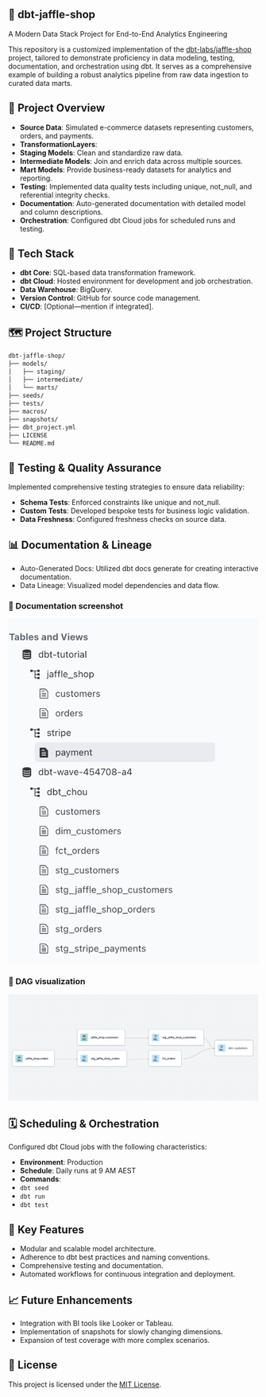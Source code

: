 ## 🥪 dbt-jaffle-shop

A Modern Data Stack Project for End-to-End Analytics Engineering

This repository is a customized implementation of the [dbt-labs/jaffle-shop](https://github.com/dbt-labs/jaffle-shop) project, tailored to demonstrate proficiency in data modeling, testing, documentation, and orchestration using dbt. It serves as a comprehensive example of building a robust analytics pipeline from raw data ingestion to curated data marts.

## 🚀 Project Overview
- **Source Data**: Simulated e-commerce datasets representing customers, orders, and payments.
- **TransformationLayers**:
- **Staging Models**: Clean and standardize raw data.
- **Intermediate Models**: Join and enrich data across multiple sources.
- **Mart Models**: Provide business-ready datasets for analytics and reporting.
- **Testing**: Implemented data quality tests including unique, not_null, and referential integrity checks.
- **Documentation**: Auto-generated documentation with detailed model and column descriptions.
- **Orchestration**: Configured dbt Cloud jobs for scheduled runs and testing.

## 🧰 Tech Stack
- **dbt Core**: SQL-based data transformation framework.
- **dbt Cloud**: Hosted environment for development and job orchestration.
- **Data Warehouse**: BigQuery.
- **Version Control**: GitHub for source code management.
- **CI/CD**: [Optional—mention if integrated].

## 🗺️ Project Structure
<pre><code>dbt-jaffle-shop/
├── models/
│   ├── staging/
│   ├── intermediate/
│   └── marts/
├── seeds/
├── tests/
├── macros/
├── snapshots/
├── dbt_project.yml
├── LICENSE
└── README.md
</code></pre>


## 🧪 Testing & Quality Assurance

Implemented comprehensive testing strategies to ensure data reliability:
- **Schema Tests**: Enforced constraints like unique and not_null.
- **Custom Tests**: Developed bespoke tests for business logic validation.
- **Data Freshness**: Configured freshness checks on source data.

## 📊 Documentation & Lineage
- Auto-Generated Docs: Utilized dbt docs generate for creating interactive documentation.
- Data Lineage: Visualized model dependencies and data flow.

### 📸 Documentation screenshot
![Lineage Graph](docs/assets/docs_screenshot.png)

### 📸 DAG visualization
![Lineage Graph](docs/assets/dag.png)

## 🗓️ Scheduling & Orchestration

Configured dbt Cloud jobs with the following characteristics:
- **Environment**: Production
- **Schedule**: Daily runs at 9 AM AEST
- **Commands**:
- `dbt seed`
- `dbt run`
- `dbt test`

## 🧩 Key Features
- Modular and scalable model architecture.
- Adherence to dbt best practices and naming conventions.
- Comprehensive testing and documentation.
- Automated workflows for continuous integration and deployment.

## 📈 Future Enhancements
- Integration with BI tools like Looker or Tableau.
- Implementation of snapshots for slowly changing dimensions.
- Expansion of test coverage with more complex scenarios.

## 📄 License


This project is licensed under the [MIT License](LICENSE).